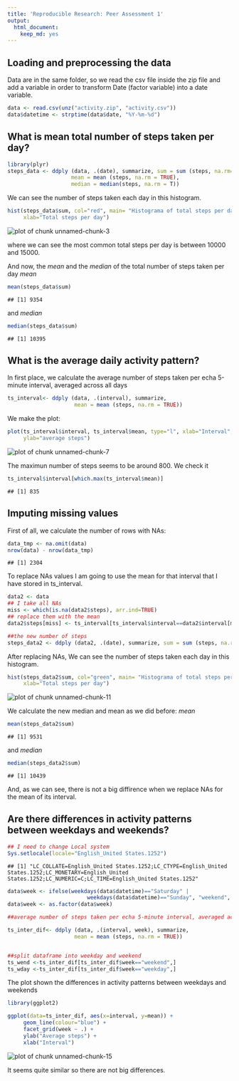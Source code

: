 ```yaml
---
title: 'Reproducible Research: Peer Assessment 1'
output:
  html_document:
    keep_md: yes
---
```



## Loading and preprocessing the data
Data are in the same folder, so we read the csv file inside the zip file and
add a variable in order to transform Date (factor variable) into a date variable.



```r
data <- read.csv(unz("activity.zip", "activity.csv"))
data$datetime <- strptime(data$date, "%Y-%m-%d")
```

## What is mean total number of steps taken per day?

```r
library(plyr)
steps_data <- ddply (data, .(date), summarize, sum = sum (steps, na.rm=TRUE),
                    mean = mean (steps, na.rm = TRUE),
                    median = median(steps, na.rm = T))
```

We can see the number of steps taken each day in this histogram. 

```r
hist(steps_data$sum, col="red", main= "Histograma of total steps per day",
     xlab="Total steps per day")
```

![plot of chunk unnamed-chunk-3](figure/unnamed-chunk-3.png) 

where we can see the most common total steps per day is between 10000 and 15000.

And now, the *mean* and the *median* of the total number of steps taken per day
*mean*

```r
mean(steps_data$sum)
```

```
## [1] 9354
```
and *median*

```r
median(steps_data$sum)
```

```
## [1] 10395
```


## What is the average daily activity pattern?
In first place, we calculate the average number of steps taken per echa 5-minute interval, averaged across all days


```r
ts_interval<- ddply (data, .(interval), summarize,
                     mean = mean (steps, na.rm = TRUE))
```
We make the plot:

```r
plot(ts_interval$interval, ts_interval$mean, type="l", xlab="Interval",
     ylab="average steps")
```

![plot of chunk unnamed-chunk-7](figure/unnamed-chunk-7.png) 

The maximun number of steps seems to be around 800. We check it

```r
ts_interval$interval[which.max(ts_interval$mean)]
```

```
## [1] 835
```



## Imputing missing values
First of all, we calculate the number of rows with NAs:

```r
data_tmp <- na.omit(data)
nrow(data) - nrow(data_tmp)
```

```
## [1] 2304
```
To replace NAs values I am going to use the mean for that interval that I have stored in ts_interval.



```r
data2 <- data
## I take all NAs
miss <- which(is.na(data2$steps), arr.ind=TRUE)
## replace them with the mean
data2$steps[miss] <- ts_interval[ts_interval$interval==data2$interval[miss],"mean"]

##the new number of steps
steps_data2 <- ddply (data2, .(date), summarize, sum = sum (steps, na.rm=TRUE))
```

After replacing NAs, We can see the number of steps taken each day in this histogram. 


```r
hist(steps_data2$sum, col="green", main= "Histograma of total steps per day",
     xlab="Total steps per day")
```

![plot of chunk unnamed-chunk-11](figure/unnamed-chunk-11.png) 
  
We calculate the new median and mean as we did before:
*mean*

```r
mean(steps_data2$sum)
```

```
## [1] 9531
```
and *median*

```r
median(steps_data2$sum)
```

```
## [1] 10439
```
And, as we can see, there is not a big diffirence when we replace NAs for the mean of its interval.

## Are there differences in activity patterns between weekdays and weekends?


```r
## I need to change Local system
Sys.setlocale(locale="English_United States.1252")
```

```
## [1] "LC_COLLATE=English_United States.1252;LC_CTYPE=English_United States.1252;LC_MONETARY=English_United States.1252;LC_NUMERIC=C;LC_TIME=English_United States.1252"
```

```r
data$week <- ifelse(weekdays(data$datetime)=="Saturday" | 
                         weekdays(data$datetime)=="Sunday", "weekend", "weekday" )
data$week <- as.factor(data$week)

##average number of steps taken per echa 5-minute interval, averaged across all days

ts_inter_dif<- ddply (data, .(interval, week), summarize,
                     mean = mean (steps, na.rm = TRUE))


##split dataframe into weekday and weekend
ts_wend <-ts_inter_dif[ts_inter_dif$week=="weekend",]
ts_wday <-ts_inter_dif[ts_inter_dif$week=="weekday",]
```

The plot shown the differences in activity patterns between weekdays and weekends


```r
library(ggplot2)

ggplot(data=ts_inter_dif, aes(x=interval, y=mean)) + 
     geom_line(colour="blue") + 
     facet_grid(week ~ .) +
     ylab("Average steps") +
     xlab("Interval")
```

![plot of chunk unnamed-chunk-15](figure/unnamed-chunk-15.png) 


It seems quite similar so there are not big differences. 

